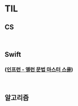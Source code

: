 # TIL
## CS

<br/>

## Swift
### ([인프런 - 앨런 문법 마스터 스쿨](https://www.inflearn.com/course/스위프트-문법-마스터-스쿨))

<br/>

## 알고리즘